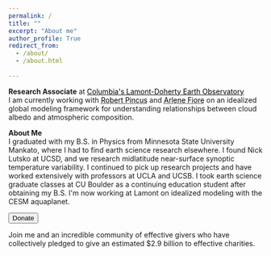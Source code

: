 ```yaml
---
permalink: /
title: ""
excerpt: "About me"
author_profile: True
redirect_from: 
  - /about/
  - /about.html
  
---
```


 
**Research Associate** at <a href="https://lamont.columbia.edu/" style="color: black;">Columbia's Lamont-Doherty Earth Observatory</a>   
I am currently working with <a href="https://crew.ldeo.columbia.edu/people/robert-pincus" style="color: black; text-decoration: underline;text-decoration-style: dotted;">Robert Pincus</a> and <a href="https://www.teampaccc.mit.edu/" style="color: black; text-decoration: underline;text-decoration-style: dotted;">Arlene Fiore</a> on an idealized global modeling framework for understanding relationships between cloud albedo and atmospheric composition.  

**About Me**  
I graduated with my B.S. in Physics from Minnesota State University Mankato, where I had to find earth science research elsewhere. I found Nick Lutsko at UCSD, and we research midlatitude near-surface synoptic temperature variability. I continued to pick up research projects and have worked extensively with professors at UCLA and UCSB.  I took earth science graduate classes at CU Boulder as a continuing education student after obtaining my B.S. I'm now working at Lamont  on idealized modeling with the CESM aquaplanet.   




  

<form action="https://www.givingwhatwecan.org/" method="get" target="_blank"><button type="submit">Donate</button></form>
Join me and an incredible community of effective givers who have collectively pledged to give an estimated $2.9 billion to effective charities.

